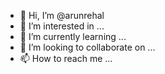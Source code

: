 - 👋 Hi, I’m @arunrehal
- 👀 I’m interested in ...
- 🌱 I’m currently learning ...
- 💞️ I’m looking to collaborate on ...
- 📫 How to reach me ...

<!---
arunrehal/arunrehal is a ✨ special ✨ repository because its `README.md` (this file) appears on your GitHub profile.
You can click the Preview link to take a look at your changes.
--->
